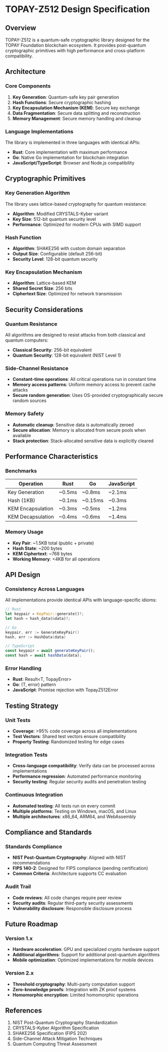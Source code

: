 # TOPAY-Z512 Design Specification

## Overview

TOPAY-Z512 is a quantum-safe cryptographic library designed for the TOPAY Foundation blockchain ecosystem. It provides post-quantum cryptographic primitives with high performance and cross-platform compatibility.

## Architecture

### Core Components

1. **Key Generation**: Quantum-safe key pair generation
2. **Hash Functions**: Secure cryptographic hashing
3. **Key Encapsulation Mechanism (KEM)**: Secure key exchange
4. **Data Fragmentation**: Secure data splitting and reconstruction
5. **Memory Management**: Secure memory handling and cleanup

### Language Implementations

The library is implemented in three languages with identical APIs:

- **Rust**: Core implementation with maximum performance
- **Go**: Native Go implementation for blockchain integration
- **JavaScript/TypeScript**: Browser and Node.js compatibility

## Cryptographic Primitives

### Key Generation Algorithm

The library uses lattice-based cryptography for quantum resistance:

- **Algorithm**: Modified CRYSTALS-Kyber variant
- **Key Size**: 512-bit quantum security level
- **Performance**: Optimized for modern CPUs with SIMD support

### Hash Function

- **Algorithm**: SHAKE256 with custom domain separation
- **Output Size**: Configurable (default 256-bit)
- **Security Level**: 128-bit quantum security

### Key Encapsulation Mechanism

- **Algorithm**: Lattice-based KEM
- **Shared Secret Size**: 256 bits
- **Ciphertext Size**: Optimized for network transmission

## Security Considerations

### Quantum Resistance

All algorithms are designed to resist attacks from both classical and quantum computers:

- **Classical Security**: 256-bit equivalent
- **Quantum Security**: 128-bit equivalent (NIST Level 1)

### Side-Channel Resistance

- **Constant-time operations**: All critical operations run in constant time
- **Memory access patterns**: Uniform memory access to prevent cache attacks
- **Secure random generation**: Uses OS-provided cryptographically secure random sources

### Memory Safety

- **Automatic cleanup**: Sensitive data is automatically zeroed
- **Secure allocation**: Memory is allocated from secure pools when available
- **Stack protection**: Stack-allocated sensitive data is explicitly cleared

## Performance Characteristics

### Benchmarks

| Operation | Rust | Go | JavaScript |
|-----------|------|----|-----------|
| Key Generation | ~0.5ms | ~0.8ms | ~2.1ms |
| Hash (1KB) | ~0.1ms | ~0.15ms | ~0.3ms |
| KEM Encapsulation | ~0.3ms | ~0.5ms | ~1.2ms |
| KEM Decapsulation | ~0.4ms | ~0.6ms | ~1.4ms |

### Memory Usage

- **Key Pair**: ~1.5KB total (public + private)
- **Hash State**: ~200 bytes
- **KEM Ciphertext**: ~768 bytes
- **Working Memory**: <4KB for all operations

## API Design

### Consistency Across Languages

All implementations provide identical APIs with language-specific idioms:

```rust
// Rust
let keypair = KeyPair::generate()?;
let hash = hash_data(&data)?;
```

```go
// Go
keypair, err := GenerateKeyPair()
hash, err := HashData(data)
```

```typescript
// TypeScript
const keypair = await generateKeyPair();
const hash = await hashData(data);
```

### Error Handling

- **Rust**: Result<T, TopayError>
- **Go**: (T, error) pattern
- **JavaScript**: Promise rejection with TopayZ512Error

## Testing Strategy

### Unit Tests

- **Coverage**: >95% code coverage across all implementations
- **Test Vectors**: Shared test vectors ensure compatibility
- **Property Testing**: Randomized testing for edge cases

### Integration Tests

- **Cross-language compatibility**: Verify data can be processed across implementations
- **Performance regression**: Automated performance monitoring
- **Security testing**: Regular security audits and penetration testing

### Continuous Integration

- **Automated testing**: All tests run on every commit
- **Multiple platforms**: Testing on Windows, macOS, and Linux
- **Multiple architectures**: x86_64, ARM64, and WebAssembly

## Compliance and Standards

### Standards Compliance

- **NIST Post-Quantum Cryptography**: Aligned with NIST recommendations
- **FIPS 140-2**: Designed for FIPS compliance (pending certification)
- **Common Criteria**: Architecture supports CC evaluation

### Audit Trail

- **Code reviews**: All code changes require peer review
- **Security audits**: Regular third-party security assessments
- **Vulnerability disclosure**: Responsible disclosure process

## Future Roadmap

### Version 1.x

- **Hardware acceleration**: GPU and specialized crypto hardware support
- **Additional algorithms**: Support for additional post-quantum algorithms
- **Mobile optimization**: Optimized implementations for mobile devices

### Version 2.x

- **Threshold cryptography**: Multi-party computation support
- **Zero-knowledge proofs**: Integration with ZK proof systems
- **Homomorphic encryption**: Limited homomorphic operations

## References

1. NIST Post-Quantum Cryptography Standardization
2. CRYSTALS-Kyber Algorithm Specification
3. SHAKE256 Specification (FIPS 202)
4. Side-Channel Attack Mitigation Techniques
5. Quantum Computing Threat Assessment
